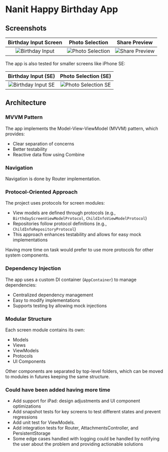 # Nanit Happy Birthday App

## Screenshots

| Birthday Input Screen | Photo Selection | Share Preview |
|:---:|:---:|:---:|
| ![Birthday Input](https://github.com/constzz/nanit-happy-birthday-test-task/tree/master/NanitHB/Screenshots/Simulator%20Screenshot%20-%20iPhone%2016%20Pro%20-%202025-09-21%20at%2021.40.41.png) | ![Photo Selection](https://github.com/constzz/nanit-happy-birthday-test-task/tree/master/NanitHB/Screenshots/Simulator%20Screenshot%20-%20iPhone%2016%20Pro%20-%202025-09-21%20at%2021.40.47.png) | ![Share Preview](https://github.com/constzz/nanit-happy-birthday-test-task/tree/master/NanitHB/Screenshots/Simulator%20Screenshot%20-%20iPhone%2016%20Pro%20-%202025-09-21%20at%2021.42.03.png) |

The app is also tested for smaller screens like iPhone SE:

| Birthday Input (SE) | Photo Selection (SE) |
|:---:|:---:|
| ![Birthday Input SE](https://github.com/constzz/nanit-happy-birthday-test-task/tree/master/NanitHB/Screenshots/Simulator%20Screenshot%20-%20iPhone%20SE%20(3rd%20generation)%20-%202025-09-21%20at%2021.45.14.png) | ![Photo Selection SE](https://github.com/constzz/nanit-happy-birthday-test-task/tree/master/NanitHB/Screenshots/Simulator%20Screenshot%20-%20iPhone%20SE%20(3rd%20generation)%20-%202025-09-21%20at%2021.45.19.png) |

## Architecture

### MVVM Pattern
The app implements the Model-View-ViewModel (MVVM) pattern, which provides:
- Clear separation of concerns
- Better testability
- Reactive data flow using Combine

### Navigation
Navigation is done by Router implementation.

### Protocol-Oriented Approach
The project uses protocols for screen modules:
- View models are defined through protocols (e.g., `BirthdayScreenViewModelProtocol`, `ChildInfoViewModelProtocol`)
- Repositories follow protocol definitions (e.g., `ChildInfoRepositoryProtocol`)
- This approach enhances testability and allows for easy mock implementations

Having more time on task would prefer to use more protocols for other system components.

### Dependency Injection
The app uses a custom DI container (`AppContainer`) to manage dependencies:
- Centralized dependency management
- Easy to modify implementations
- Supports testing by allowing mock injections

### Modular Structure
Each screen module contains its own:
- Models
- Views
- ViewModels
- Protocols
- UI Components

Other components are separated by top-level folders, which can be moved to modules in futures keeping the same structure.

### Could have been added having more time
- Add support for iPad: design adjustments and UI component optimizations
- Add snapshot tests for key screens to test different states and prevent regressions
- Add unit test for ViewModels.
- Add integration tests for Router, AttachmentsController, and PersistentStorage
- Some edge cases handled with logging could be handled by notifying the user about the problem and providing actionable solutions